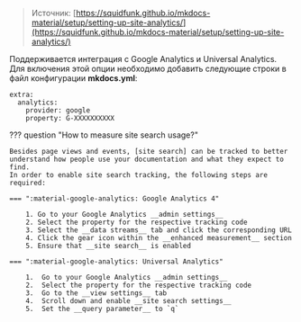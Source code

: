 > Источник: [https://squidfunk.github.io/mkdocs-material/setup/setting-up-site-analytics/](https://squidfunk.github.io/mkdocs-material/setup/setting-up-site-analytics/)

Поддерживается интеграция с Google Analytics и Universal Analytics. 
Для включения этой опции необходимо добавить следующие строки в файл конфигурации **mkdocs.yml**:

```
extra:
  analytics:
    provider: google
    property: G-XXXXXXXXXX

```

??? question "How to measure site search usage?"

    Besides page views and events, [site search] can be tracked to better
    understand how people use your documentation and what they expect to find.
    In order to enable site search tracking, the following steps are required:

    === ":material-google-analytics: Google Analytics 4"

        1. Go to your Google Analytics __admin settings__
        2. Select the property for the respective tracking code
        3. Select the __data streams__ tab and click the corresponding URL
        4. Click the gear icon within the __enhanced measurement__ section
        5. Ensure that __site search__ is enabled

    === ":material-google-analytics: Universal Analytics"

        1.  Go to your Google Analytics __admin settings__
        2.  Select the property for the respective tracking code
        3.  Go to the __view settings__ tab
        4.  Scroll down and enable __site search settings__
        5.  Set the __query parameter__ to `q`